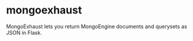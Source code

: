 mongoexhaust
============

MongoExhaust lets you return MongoEngine documents and querysets as JSON in Flask.

